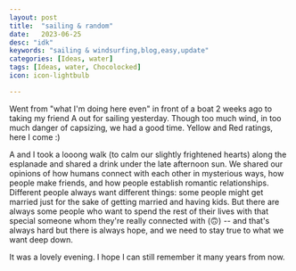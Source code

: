 ```yaml
---
layout: post
title:  "sailing & random"
date:   2023-06-25
desc: "idk"
keywords: "sailing & windsurfing,blog,easy,update"
categories: [Ideas, water]
tags: [Ideas, water, Chocolocked]
icon: icon-lightbulb

---
```


Went from "what I'm doing here even" in front of a boat 2 weeks ago to taking my friend A out for sailing yesterday. Though too much wind, in too much danger of capsizing, we had a good time. Yellow and Red ratings, here I come :) 

A and I took a looong walk (to calm our slightly frightened hearts) along the esplanade and shared a drink under the late afternoon sun. We shared our opinions of how humans connect with each other in mysterious ways, how people make friends, and how people establish romantic relationships. Different people always want different things: some people might get married just for the sake of getting married and having kids. But there are always some people who want to spend the rest of their lives with that special someone whom they're really connected with (🙃) -- and that's always hard but there is always hope, and we need to stay true to what we want deep down. 

It was a lovely evening. I hope I can still remember it many years from now.


